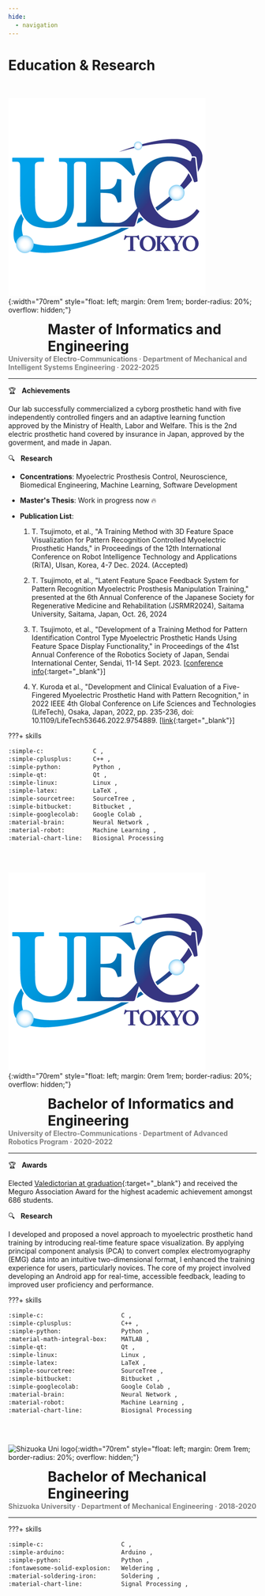 ```yaml
---
hide:
  - navigation
---
```


# Education & Research
<br>

<!-- Master -->
![UEC logo](img/logo-uec.jpg){:width="70rem" style="float: left; margin: 0rem 1rem; border-radius: 20%; overflow: hidden;"}

<h1 style="margin: 0.8rem 0rem 0rem 5rem; font-weight: bold;">
    Master of Informatics and Engineering
</h1>
<h4 style="margin: 0rem; color: gray;">
    University of Electro-Communications · Department of Mechanical and Intelligent Systems Engineering · 2022-2025
</h4>

---

:trophy: &nbsp; **Achievements** <br>

Our lab successfully commercialized a cyborg prosthetic hand with five independently controlled fingers and an adaptive learning function approved by the Ministry of Health, Labor and Welfare. This is the 2nd electric prosthetic hand covered by insurance in Japan, approved by the goverment, and made in Japan.

:mag: &nbsp; **Research** <br>

* **Concentrations**: Myoelectric Prosthesis Control, Neuroscience, Biomedical Engineering, Machine Learning, Software Development

* **Master's Thesis**: Work in progress now :fire:

* **Publication List**: 

    1. T. Tsujimoto, et al., "A Training Method with 3D Feature Space Visualization for Pattern Recognition Controlled Myoelectric Prosthetic Hands," in Proceedings of the 12th International Conference on Robot Intelligence Technology and Applications (RiTA), Ulsan, Korea, 4-7 Dec. 2024. (Accepted)

    1. T. Tsujimoto, et al., "Latent Feature Space Feedback System for Pattern Recognition Myoelectric Prosthesis Manipulation Training," presented at the 6th Annual Conference of the Japanese Society for Regenerative Medicine and Rehabilitation (JSRMR2024), Saitama University, Saitama, Japan, Oct. 26, 2024

    1. T. Tsujimoto, et al., "Development of a Training Method for Pattern Identification Control Type Myoelectric Prosthetic Hands Using Feature Space Display Functionality," in Proceedings of the 41st Annual Conference of the Robotics Society of Japan, Sendai International Center, Sendai, 11-14 Sept. 2023. [[conference info](https://www.tus.ac.jp/ridai/doc/ji/RIJIA01Detail.php?kin=soc&no=183141){:target="_blank"}]
    
    1. Y. Kuroda et al., "Development and Clinical Evaluation of a Five-Fingered Myoelectric Prosthetic Hand with Pattern Recognition," in 2022 IEEE 4th Global Conference on Life Sciences and Technologies (LifeTech), Osaka, Japan, 2022, pp. 235-236, doi: 10.1109/LifeTech53646.2022.9754889. [[link](https://ieeexplore.ieee.org/document/9754889){:target="_blank"}]

???+ skills

    :simple-c:              C ,
    :simple-cplusplus:      C++ ,
    :simple-python:         Python ,
    :simple-qt:             Qt ,
    :simple-linux:          Linux ,
    :simple-latex:          LaTeX ,
    :simple-sourcetree:     SourceTree ,
    :simple-bitbucket:      Bitbucket ,
    :simple-googlecolab:    Google Colab ,
    :material-brain:        Neural Network ,
    :material-robot:        Machine Learning ,
    :material-chart-line:   Biosignal Processing

<br><br>

<!-- Bachelor2 -->
![UEC logo](img/logo-uec.jpg){:width="70rem" style="float: left; margin: 0rem 1rem; border-radius: 20%; overflow: hidden;"}

<h1 style="margin: 0.8rem 0rem 0rem 5rem; font-weight: bold;">
    Bachelor of Informatics and Engineering
</h1>
<h4 style="margin: 0rem; color: gray;">
    University of Electro-Communications · Department of Advanced Robotics Program · 2020-2022
</h4>

---

:trophy: &nbsp; **Awards** <br>

Elected [Valedictorian at graduation](https://megurokai.jp/home2/2022megurokaisho/){:target="_blank"} and received the Meguro Association Award for the highest academic achievement amongst 686 students.

:mag: &nbsp; **Research** <br>

I developed and proposed a novel approach to myoelectric prosthetic hand training by introducing real-time feature space visualization. By applying principal component analysis (PCA) to convert complex electromyography (EMG) data into an intuitive two-dimensional format, I enhanced the training experience for users, particularly novices. The core of my project involved developing an Android app for real-time, accessible feedback, leading to improved user proficiency and performance.


???+ skills

    :simple-c:                      C ,
    :simple-cplusplus:              C++ ,
    :simple-python:                 Python ,
    :material-math-integral-box:    MATLAB ,
    :simple-qt:                     Qt ,
    :simple-linux:                  Linux ,
    :simple-latex:                  LaTeX ,
    :simple-sourcetree:             SourceTree ,
    :simple-bitbucket:              Bitbucket ,
    :simple-googlecolab:            Google Colab ,
    :material-brain:                Neural Network ,
    :material-robot:                Machine Learning ,
    :material-chart-line:           Biosignal Processing

<br><br>

<!-- Bachelor1 -->

![Shizuoka Uni logo](https://www.shizuoka.ac.jp/english/outline/profile/symbol/images/symbol_img01.gif){:width="70rem" style="float: left; margin: 0rem 1rem; border-radius: 20%; overflow: hidden;"}

<h1 style="margin: 0.8rem 0rem 0rem 5rem; font-weight: bold;">
    Bachelor of Mechanical Engineering
</h1>
<h4 style="margin: 0rem; color: gray;">
    Shizuoka University · Department of Mechanical Engineering · 2018-2020
</h4>

---
<!-- 
:books: &nbsp; **Study** <br>

I studied Physics and Math from fundamental to advanced levels.
 -->

???+ skills

    :simple-c:                      C ,
    :simple-arduino:                Arduino ,
    :simple-python:                 Python ,
    :fontawesome-solid-explosion:   Weldering ,
    :material-soldering-iron:       Soldering ,
    :material-chart-line:           Signal Processing ,

<br><br>
